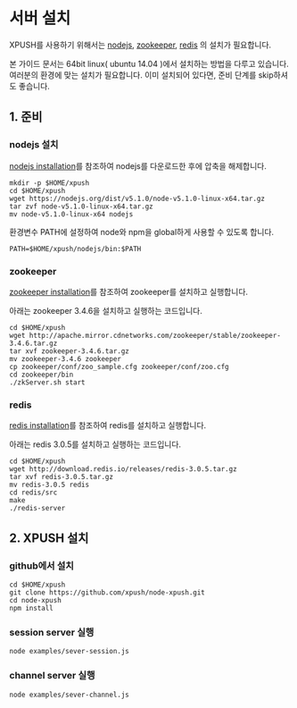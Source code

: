 서버 설치
=============

XPUSH를 사용하기 위해서는 [nodejs](http://nodejs.org/), [zookeeper](http://zookeeper.apache.org/), [redis](http://redis.io/) 의 설치가 필요합니다.


본 가이드 문서는 64bit linux( ubuntu 14.04 )에서 설치하는 방법을 다루고 있습니다. 여러분의 환경에 맞는 설치가 필요합니다.
이미 설치되어 있다면, 준비 단계를 skip하셔도 좋습니다.


## 1. 준비

### nodejs 설치

[nodejs installation](http://nodejs.org/download/)를 참조하여 nodejs를 다운로드한 후에 압축을 해제합니다.

	mkdir -p $HOME/xpush
	cd $HOME/xpush
	wget https://nodejs.org/dist/v5.1.0/node-v5.1.0-linux-x64.tar.gz
	tar zvf node-v5.1.0-linux-x64.tar.gz
	mv node-v5.1.0-linux-x64 nodejs

환경변수 PATH에 설정하여 node와 npm을 global하게 사용할 수 있도록 합니다.
	
	PATH=$HOME/xpush/nodejs/bin:$PATH

### zookeeper

[zookeeper installation](http://zookeeper.apache.org/doc/trunk/zookeeperStarted.html)를 참조하여 zookeeper를 설치하고 실행합니다.

아래는 zookeeper 3.4.6을 설치하고 실행하는 코드입니다.

	cd $HOME/xpush
	wget http://apache.mirror.cdnetworks.com/zookeeper/stable/zookeeper-3.4.6.tar.gz
	tar xvf zookeeper-3.4.6.tar.gz
	mv zookeeper-3.4.6 zookeeper
	cp zookeeper/conf/zoo_sample.cfg zookeeper/conf/zoo.cfg
	cd zookeeper/bin
	./zkServer.sh start

### redis

[redis installation](http://redis.io/download)를 참조하여 redis를 설치하고 실행합니다.

아래는 redis 3.0.5를 설치하고 실행하는 코드입니다.
	
	cd $HOME/xpush
	wget http://download.redis.io/releases/redis-3.0.5.tar.gz
	tar xvf redis-3.0.5.tar.gz
	mv redis-3.0.5 redis
	cd redis/src
	make
	./redis-server

## 2. XPUSH 설치

### github에서 설치

	cd $HOME/xpush
	git clone https://github.com/xpush/node-xpush.git
	cd node-xpush
	npm install

### session server 실행

	node examples/sever-session.js

### channel server 실행

	node examples/sever-channel.js

